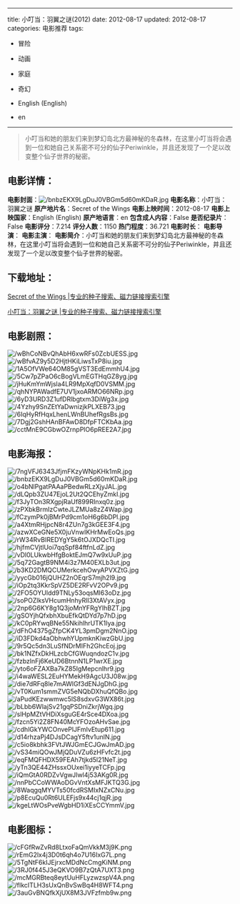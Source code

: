 
---
title: 小叮当：羽翼之谜(2012)
date: 2012-08-17
updated: 2012-08-17
categories: 电影推荐
tags:
- 冒险
- 动画
- 家庭
- 奇幻

- English (English)
- en
---


> 小叮当和她的朋友们来到梦幻岛北方最神秘的冬森林，在这里小叮当将会遇到一位和她自己关系密不可分的仙子Periwinkle，并且还发现了一个足以改变整个仙子世界的秘密。

## **电影详情**：

**电影封面**：<img src="https://image.tmdb.org/t/p/w200/bnbzEKX9LgDuJ0VBGm5d60mKDaR.jpg" alt="/bnbzEKX9LgDuJ0VBGm5d60mKDaR.jpg" title="/bnbzEKX9LgDuJ0VBGm5d60mKDaR.jpg">
**电影名称**：小叮当：羽翼之谜
**原产地片名**：Secret of the Wings
**电影上映时间**：2012-08-17
**电影上映国家**：English (English)
**原产地语言**：en
**包含成人内容**：False
**是否纪录片**：False
**电影评分**：7.214
**评分人数**：1150
**热门程度**：36.721
**电影时长**：
**电影导演**：
**电影主演**：
**电影简介**：小叮当和她的朋友们来到梦幻岛北方最神秘的冬森林，在这里小叮当将会遇到一位和她自己关系密不可分的仙子Periwinkle，并且还发现了一个足以改变整个仙子世界的秘密。

## **下载地址**：
[Secret of the Wings |专业的种子搜索、磁力链接搜索引擎](https://movie.amd794.com:2083/?search=Secret%20of%20the%20Wings&ordering=&mode=match_phrase&page_size=10&page=1)

[小叮当：羽翼之谜 |专业的种子搜索、磁力链接搜索引擎](https://movie.amd794.com:2083/?search=%E5%B0%8F%E5%8F%AE%E5%BD%93%EF%BC%9A%E7%BE%BD%E7%BF%BC%E4%B9%8B%E8%B0%9C&ordering=&mode=match_phrase&page_size=10&page=1)
 

## **电影剧照**：
<img src="https://image.tmdb.org/t/p/original/wBhCoNBvQhAbH6xwRFs0ZcbUESS.jpg" alt="/wBhCoNBvQhAbH6xwRFs0ZcbUESS.jpg" title="/wBhCoNBvQhAbH6xwRFs0ZcbUESS.jpg"><img src="https://image.tmdb.org/t/p/original/wBfvAZ9y5D2HjtHKiLiwsTxP8iu.jpg" alt="/wBfvAZ9y5D2HjtHKiLiwsTxP8iu.jpg" title="/wBfvAZ9y5D2HjtHKiLiwsTxP8iu.jpg"><img src="https://image.tmdb.org/t/p/original/1A5OfVWe64OM85gVST3EdEmmhU4.jpg" alt="/1A5OfVWe64OM85gVST3EdEmmhU4.jpg" title="/1A5OfVWe64OM85gVST3EdEmmhU4.jpg"><img src="https://image.tmdb.org/t/p/original/5Cw7pZPaO6cBogVLmEGTHqGZ8yg.jpg" alt="/5Cw7pZPaO6cBogVLmEGTHqGZ8yg.jpg" title="/5Cw7pZPaO6cBogVLmEGTHqGZ8yg.jpg"><img src="https://image.tmdb.org/t/p/original/jHuKmYmWjsla4LR9MpXqfD0VSMM.jpg" alt="/jHuKmYmWjsla4LR9MpXqfD0VSMM.jpg" title="/jHuKmYmWjsla4LR9MpXqfD0VSMM.jpg"><img src="https://image.tmdb.org/t/p/original/qhNYPAWadfE7UV1jxoARMO66NRp.jpg" alt="/qhNYPAWadfE7UV1jxoARMO66NRp.jpg" title="/qhNYPAWadfE7UV1jxoARMO66NRp.jpg"><img src="https://image.tmdb.org/t/p/original/6yD3URD3Z1ufDRlbgtxm3DiWg3x.jpg" alt="/6yD3URD3Z1ufDRlbgtxm3DiWg3x.jpg" title="/6yD3URD3Z1ufDRlbgtxm3DiWg3x.jpg"><img src="https://image.tmdb.org/t/p/original/4Yzhy9SnZEtYaDwnizjkPLXEB73.jpg" alt="/4Yzhy9SnZEtYaDwnizjkPLXEB73.jpg" title="/4Yzhy9SnZEtYaDwnizjkPLXEB73.jpg"><img src="https://image.tmdb.org/t/p/original/6IqHyRfHqxLhenLWnBUhefRgsBs.jpg" alt="/6IqHyRfHqxLhenLWnBUhefRgsBs.jpg" title="/6IqHyRfHqxLhenLWnBUhefRgsBs.jpg"><img src="https://image.tmdb.org/t/p/original/7Dgj2GshHAnBFAwD8DfpFTCKbAa.jpg" alt="/7Dgj2GshHAnBFAwD8DfpFTCKbAa.jpg" title="/7Dgj2GshHAnBFAwD8DfpFTCKbAa.jpg"><img src="https://image.tmdb.org/t/p/original/cctMnE9CGbwOZrnpPlO6pREE2A7.jpg" alt="/cctMnE9CGbwOZrnpPlO6pREE2A7.jpg" title="/cctMnE9CGbwOZrnpPlO6pREE2A7.jpg">

## **电影海报**：
<img src="https://image.tmdb.org/t/p/original/7ngVFJ6343JfjmFKzyWNpKHk1mR.jpg" alt="/7ngVFJ6343JfjmFKzyWNpKHk1mR.jpg" title="/7ngVFJ6343JfjmFKzyWNpKHk1mR.jpg"><img src="https://image.tmdb.org/t/p/original/bnbzEKX9LgDuJ0VBGm5d60mKDaR.jpg" alt="/bnbzEKX9LgDuJ0VBGm5d60mKDaR.jpg" title="/bnbzEKX9LgDuJ0VBGm5d60mKDaR.jpg"><img src="https://image.tmdb.org/t/p/original/o4bNlPgatPAAaPBedwRLzXjyJAL.jpg" alt="/o4bNlPgatPAAaPBedwRLzXjyJAL.jpg" title="/o4bNlPgatPAAaPBedwRLzXjyJAL.jpg"><img src="https://image.tmdb.org/t/p/original/dLQpb3ZU47EjoL2Ut2QCEhyZmkI.jpg" alt="/dLQpb3ZU47EjoL2Ut2QCEhyZmkI.jpg" title="/dLQpb3ZU47EjoL2Ut2QCEhyZmkI.jpg"><img src="https://image.tmdb.org/t/p/original/f3JyTOn3RXgpjRaUf899RInxq0z.jpg" alt="/f3JyTOn3RXgpjRaUf899RInxq0z.jpg" title="/f3JyTOn3RXgpjRaUf899RInxq0z.jpg"><img src="https://image.tmdb.org/t/p/original/zPXbkBrmIzCwteJLZMUa8zZ4Wap.jpg" alt="/zPXbkBrmIzCwteJLZMUa8zZ4Wap.jpg" title="/zPXbkBrmIzCwteJLZMUa8zZ4Wap.jpg"><img src="https://image.tmdb.org/t/p/original/fCzymPk0jBMrPd9cm1oH6g6bDPl.jpg" alt="/fCzymPk0jBMrPd9cm1oH6g6bDPl.jpg" title="/fCzymPk0jBMrPd9cm1oH6g6bDPl.jpg"><img src="https://image.tmdb.org/t/p/original/a4XtmRHjpcN8r4ZUn7g3kGEE3F4.jpg" alt="/a4XtmRHjpcN8r4ZUn7g3kGEE3F4.jpg" title="/a4XtmRHjpcN8r4ZUn7g3kGEE3F4.jpg"><img src="https://image.tmdb.org/t/p/original/azwXCeGNe5X0juVnwIKHrMwEoQs.jpg" alt="/azwXCeGNe5X0juVnwIKHrMwEoQs.jpg" title="/azwXCeGNe5X0juVnwIKHrMwEoQs.jpg"><img src="https://image.tmdb.org/t/p/original/rW34RvBIREDYgY5k6tOJXDQcTI.jpg" alt="/rW34RvBIREDYgY5k6tOJXDQcTI.jpg" title="/rW34RvBIREDYgY5k6tOJXDQcTI.jpg"><img src="https://image.tmdb.org/t/p/original/hjfmCVjtlUoi7qqSpf84ftfnLdZ.jpg" alt="/hjfmCVjtlUoi7qqSpf84ftfnLdZ.jpg" title="/hjfmCVjtlUoi7qqSpf84ftfnLdZ.jpg"><img src="https://image.tmdb.org/t/p/original/vDl0LUkwbHfgBoktEJmQ7w9xUuP.jpg" alt="/vDl0LUkwbHfgBoktEJmQ7w9xUuP.jpg" title="/vDl0LUkwbHfgBoktEJmQ7w9xUuP.jpg"><img src="https://image.tmdb.org/t/p/original/5q72GagtB9NM4i3z7M40EXLb3ut.jpg" alt="/5q72GagtB9NM4i3z7M40EXLb3ut.jpg" title="/5q72GagtB9NM4i3z7M40EXLb3ut.jpg"><img src="https://image.tmdb.org/t/p/original/b3KD2DMQCUMerkcehOwyAPVXZtG.jpg" alt="/b3KD2DMQCUMerkcehOwyAPVXZtG.jpg" title="/b3KD2DMQCUMerkcehOwyAPVXZtG.jpg"><img src="https://image.tmdb.org/t/p/original/yycGb016jQUHZ2nOEqrS7mjh2l9.jpg" alt="/yycGb016jQUHZ2nOEqrS7mjh2l9.jpg" title="/yycGb016jQUHZ2nOEqrS7mjh2l9.jpg"><img src="https://image.tmdb.org/t/p/original/iOp2tq3KkrSpVZ5DE2RFvV2OPv9.jpg" alt="/iOp2tq3KkrSpVZ5DE2RFvV2OPv9.jpg" title="/iOp2tq3KkrSpVZ5DE2RFvV2OPv9.jpg"><img src="https://image.tmdb.org/t/p/original/2FO5OYUldd9TNLy53oqsMI63oDz.jpg" alt="/2FO5OYUldd9TNLy53oqsMI63oDz.jpg" title="/2FO5OYUldd9TNLy53oqsMI63oDz.jpg"><img src="https://image.tmdb.org/t/p/original/soPOZlksVHcumHnhyRlI3XtAVyx.jpg" alt="/soPOZlksVHcumHnhyRlI3XtAVyx.jpg" title="/soPOZlksVHcumHnhyRlI3XtAVyx.jpg"><img src="https://image.tmdb.org/t/p/original/2np6G6KY8g1Q3joMnYFRgYIhBZT.jpg" alt="/2np6G6KY8g1Q3joMnYFRgYIhBZT.jpg" title="/2np6G6KY8g1Q3joMnYFRgYIhBZT.jpg"><img src="https://image.tmdb.org/t/p/original/gSOYjhQfxbhXbuEfkQtDYd7p7hD.jpg" alt="/gSOYjhQfxbhXbuEfkQtDYd7p7hD.jpg" title="/gSOYjhQfxbhXbuEfkQtDYd7p7hD.jpg"><img src="https://image.tmdb.org/t/p/original/kC0pRYwqBNe55NkihlhrUTK1Iya.jpg" alt="/kC0pRYwqBNe55NkihlhrUTK1Iya.jpg" title="/kC0pRYwqBNe55NkihlhrUTK1Iya.jpg"><img src="https://image.tmdb.org/t/p/original/dFhO4375gZfpCK4YL3pmDgm2NnO.jpg" alt="/dFhO4375gZfpCK4YL3pmDgm2NnO.jpg" title="/dFhO4375gZfpCK4YL3pmDgm2NnO.jpg"><img src="https://image.tmdb.org/t/p/original/iD3FDkd4aObhwhYUpmknKiwzGbU.jpg" alt="/iD3FDkd4aObhwhYUpmknKiwzGbU.jpg" title="/iD3FDkd4aObhwhYUpmknKiwzGbU.jpg"><img src="https://image.tmdb.org/t/p/original/9r5Qc5dn3LuSfNDrMIFh2GhcEoj.jpg" alt="/9r5Qc5dn3LuSfNDrMIFh2GhcEoj.jpg" title="/9r5Qc5dn3LuSfNDrMIFh2GhcEoj.jpg"><img src="https://image.tmdb.org/t/p/original/bk1NZfxDkHLzcbCfGWuqndozC1v.jpg" alt="/bk1NZfxDkHLzcbCfGWuqndozC1v.jpg" title="/bk1NZfxDkHLzcbCfGWuqndozC1v.jpg"><img src="https://image.tmdb.org/t/p/original/fzbzlnFj6KeUD6BtnnN1LP1wrXE.jpg" alt="/fzbzlnFj6KeUD6BtnnN1LP1wrXE.jpg" title="/fzbzlnFj6KeUD6BtnnN1LP1wrXE.jpg"><img src="https://image.tmdb.org/t/p/original/yto6oFZAXBa7kZ85IgMepcnlhr9.jpg" alt="/yto6oFZAXBa7kZ85IgMepcnlhr9.jpg" title="/yto6oFZAXBa7kZ85IgMepcnlhr9.jpg"><img src="https://image.tmdb.org/t/p/original/i4waWESL2EuHYMekH9AgcU3J08w.jpg" alt="/i4waWESL2EuHYMekH9AgcU3J08w.jpg" title="/i4waWESL2EuHYMekH9AgcU3J08w.jpg"><img src="https://image.tmdb.org/t/p/original/die7dRFq8le7mAWlGf3dENJgDhG.jpg" alt="/die7dRFq8le7mAWlGf3dENJgDhG.jpg" title="/die7dRFq8le7mAWlGf3dENJgDhG.jpg"><img src="https://image.tmdb.org/t/p/original/vT0Kum1smmZVG5eNQbDXhuQfQBo.jpg" alt="/vT0Kum1smmZVG5eNQbDXhuQfQBo.jpg" title="/vT0Kum1smmZVG5eNQbDXhuQfQBo.jpg"><img src="https://image.tmdb.org/t/p/original/aPudKEzwwmwc5lS8sdxvG3WX86t.jpg" alt="/aPudKEzwwmwc5lS8sdxvG3WX86t.jpg" title="/aPudKEzwwmwc5lS8sdxvG3WX86t.jpg"><img src="https://image.tmdb.org/t/p/original/bLbb6WlajSv21gqPSDniZkrjWgq.jpg" alt="/bLbb6WlajSv21gqPSDniZkrjWgq.jpg" title="/bLbb6WlajSv21gqPSDniZkrjWgq.jpg"><img src="https://image.tmdb.org/t/p/original/slHpMZtVHDiXsguGE4rSce4DXoa.jpg" alt="/slHpMZtVHDiXsguGE4rSce4DXoa.jpg" title="/slHpMZtVHDiXsguGE4rSce4DXoa.jpg"><img src="https://image.tmdb.org/t/p/original/fzcn5Yi2Z8FN40McYFOzoAHvSae.jpg" alt="/fzcn5Yi2Z8FN40McYFOzoAHvSae.jpg" title="/fzcn5Yi2Z8FN40McYFOzoAHvSae.jpg"><img src="https://image.tmdb.org/t/p/original/cdhlGkYWCOnvePlJFmIvEtup611.jpg" alt="/cdhlGkYWCOnvePlJFmIvEtup611.jpg" title="/cdhlGkYWCOnvePlJFmIvEtup611.jpg"><img src="https://image.tmdb.org/t/p/original/d14rhzaPj4DJsDCagY5ftv1unlN.jpg" alt="/d14rhzaPj4DJsDCagY5ftv1unlN.jpg" title="/d14rhzaPj4DJsDCagY5ftv1unlN.jpg"><img src="https://image.tmdb.org/t/p/original/c5io8kbhk3FVtJWJGmECJGwJmAD.jpg" alt="/c5io8kbhk3FVtJWJGmECJGwJmAD.jpg" title="/c5io8kbhk3FVtJWJGmECJGwJmAD.jpg"><img src="https://image.tmdb.org/t/p/original/vS34miQOwJMjQDuVZu6zHFvfc2t.jpg" alt="/vS34miQOwJMjQDuVZu6zHFvfc2t.jpg" title="/vS34miQOwJMjQDuVZu6zHFvfc2t.jpg"><img src="https://image.tmdb.org/t/p/original/eqFMQFHDX59FEAh7tjkd5l21NeT.jpg" alt="/eqFMQFHDX59FEAh7tjkd5l21NeT.jpg" title="/eqFMQFHDX59FEAh7tjkd5l21NeT.jpg"><img src="https://image.tmdb.org/t/p/original/yTn3QE44ZHssxOUxei1iyyeTCFp.jpg" alt="/yTn3QE44ZHssxOUxei1iyyeTCFp.jpg" title="/yTn3QE44ZHssxOUxei1iyyeTCFp.jpg"><img src="https://image.tmdb.org/t/p/original/iQmGtA0RDZvVgwJIwl4j53AKg0R.jpg" alt="/iQmGtA0RDZvVgwJIwl4j53AKg0R.jpg" title="/iQmGtA0RDZvVgwJIwl4j53AKg0R.jpg"><img src="https://image.tmdb.org/t/p/original/nnPbCCoWWAoDGvVntXsMFJKTQ3G.jpg" alt="/nnPbCCoWWAoDGvVntXsMFJKTQ3G.jpg" title="/nnPbCCoWWAoDGvVntXsMFJKTQ3G.jpg"><img src="https://image.tmdb.org/t/p/original/8WaqgqMYVTs50fcdRSMIxNZxCNu.jpg" alt="/8WaqgqMYVTs50fcdRSMIxNZxCNu.jpg" title="/8WaqgqMYVTs50fcdRSMIxNZxCNu.jpg"><img src="https://image.tmdb.org/t/p/original/p8EcuQu0Rt6ULEFjs9x44cj1qjR.jpg" alt="/p8EcuQu0Rt6ULEFjs9x44cj1qjR.jpg" title="/p8EcuQu0Rt6ULEFjs9x44cj1qjR.jpg"><img src="https://image.tmdb.org/t/p/original/kgeLtWOsPveWgbHD1iXEsCCYmmV.jpg" alt="/kgeLtWOsPveWgbHD1iXEsCCYmmV.jpg" title="/kgeLtWOsPveWgbHD1iXEsCCYmmV.jpg">

## **电影图标**：
<img src="https://image.tmdb.org/t/p/original/cFGfRwZvRd8LtxoFaQmVkkM3j9K.png" alt="/cFGfRwZvRd8LtxoFaQmVkkM3j9K.png" title="/cFGfRwZvRd8LtxoFaQmVkkM3j9K.png"><img src="https://image.tmdb.org/t/p/original/rEmG2lx4j3D0t6qh4o7U16IxG7L.png" alt="/rEmG2lx4j3D0t6qh4o7U16IxG7L.png" title="/rEmG2lx4j3D0t6qh4o7U16IxG7L.png"><img src="https://image.tmdb.org/t/p/original/5TgNtF6kIJEjrxcMDdNcCmgKiNM.png" alt="/5TgNtF6kIJEjrxcMDdNcCmgKiNM.png" title="/5TgNtF6kIJEjrxcMDdNcCmgKiNM.png"><img src="https://image.tmdb.org/t/p/original/3RJ0f445J3eQKVO9B7zQtA7UXT3.png" alt="/3RJ0f445J3eQKVO9B7zQtA7UXT3.png" title="/3RJ0f445J3eQKVO9B7zQtA7UXT3.png"><img src="https://image.tmdb.org/t/p/original/mcMGRBteq8eytUuHFLyzwzspV4A.png" alt="/mcMGRBteq8eytUuHFLyzwzspV4A.png" title="/mcMGRBteq8eytUuHFLyzwzspV4A.png"><img src="https://image.tmdb.org/t/p/original/fIkcITLH3sUxQnBvSwBq4H8WFT4.png" alt="/fIkcITLH3sUxQnBvSwBq4H8WFT4.png" title="/fIkcITLH3sUxQnBvSwBq4H8WFT4.png"><img src="https://image.tmdb.org/t/p/original/3auGvBNQfkXjUX8M3JVFzfmb9w.png" alt="/3auGvBNQfkXjUX8M3JVFzfmb9w.png" title="/3auGvBNQfkXjUX8M3JVFzfmb9w.png">
